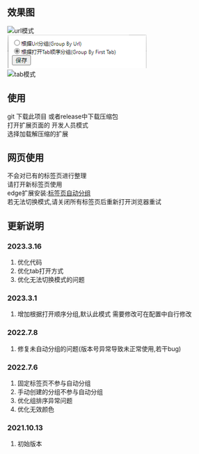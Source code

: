 ## 效果图
![url模式](./readme/url.gif)  
![设置](./readme/settings.png)  
![tab模式](./readme/tab.gif) 

## 使用  
git 下载此项目 或者release中下载压缩包  
打开扩展页面的 开发人员模式  
选择加载解压缩的扩展  

## 网页使用
不会对已有的标签页进行整理  
请打开新标签页使用  
edge扩展安装:[标签页自动分组](https://microsoftedge.microsoft.com/addons/detail/%E6%A0%87%E7%AD%BE%E9%A1%B5%E8%87%AA%E5%8A%A8%E5%88%86%E7%BB%84/hifeijficcakiokpfabdflnjdbihofdd)  
若无法切换模式,请关闭所有标签页后重新打开浏览器重试  
## 更新说明
### 2023.3.16
1. 优化代码
2. 优化tab打开方式
3. 优化无法切换模式的问题

### 2023.3.1
1. 增加根据打开顺序分组,默认此模式 需要修改可在配置中自行修改

### 2022.7.8
1. 修复未自动分组的问题(版本号异常导致未正常使用,若干bug)


### 2022.7.6
1. 固定标签页不参与自动分组   
2. 手动创建的分组不参与自动分组
3. 优化组排序异常问题  
4. 优化无效颜色  


### 2021.10.13
1. 初始版本
